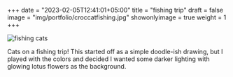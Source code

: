+++
date = "2023-02-05T12:41:01+05:00"
title = "fishing trip"
draft = false
image = "img/portfolio/croccatfishing.jpg"
showonlyimage = true
weight = 1
+++

![fishing cats](/img/portfolio/croccatfishing.jpg)

Cats on a fishing trip! This started off as a simple doodle-ish drawing, but I played with the colors and decided I wanted some darker lighting with glowing lotus flowers as the background.
